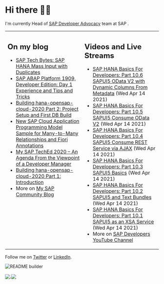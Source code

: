 
# Hi there 👋🏼

I'm currently Head of [SAP Developer Advocacy](https://developers.sap.com/) team at SAP .

<table><tr><td valign="top" width="50%">
 
## On my blog
- [SAP Tech Bytes: SAP HANA Mass Input with Duplicates](https://blogs.sap.com/?p=1300544) 
- [SAP ABAP Platform 1909, Developer Edition: Day 1 Experience and Tips and Tricks](https://blogs.sap.com/?p=1278655) 
- [Building hana-opensap-cloud-2020 Part 2: Project Setup and First DB Build](https://blogs.sap.com/?p=1258763) 
- [New SAP Cloud Application Programming Model Sample for Many-to-Many Relationships and Fiori Annotations](https://blogs.sap.com/?p=1244336) 
- [My SAP TechEd 2020 – An Agenda From the Viewpoint of a Developer Manager](https://blogs.sap.com/2020/11/13/my-sap-teched-2020-an-agenda-from-the-viewpoint-of-a-developer-manager/) 
- [Building hana-opensap-cloud-2020 Part 1: Introduction](https://blogs.sap.com/?p=1219900) 
- More on [My SAP Community Blog](https://people.sap.com/thomas.jung#content:blogposts)
</td>
  
<td valign="top" width="50%">
  
## Videos and Live Streams
- [SAP HANA Basics For Developers: Part 10.6 SAPUI5 OData V2 with Dynamic Columns From Metadata](https://www.youtube.com/watch?v=xnyOgaA0cko) (Wed Apr 14 2021)
- [SAP HANA Basics For Developers: Part 10.5 SAPUI5 Consume OData V2](https://www.youtube.com/watch?v=WaJPa5OdHmM) (Wed Apr 14 2021)
- [SAP HANA Basics For Developers: Part 10.4 SAPUI5 Consume REST Service via AJAX](https://www.youtube.com/watch?v=LLV-Aio-AIc) (Wed Apr 14 2021)
- [SAP HANA Basics For Developers: Part 10.3 SAPUI5 Basics](https://www.youtube.com/watch?v=1FBTZFTzlQM) (Wed Apr 14 2021)
- [SAP HANA Basics For Developers: Part 10.2 SAPUI5 and Text Bundles](https://www.youtube.com/watch?v=KpsDgvU_26k) (Wed Apr 14 2021)
- [SAP HANA Basics For Developers: Part 10.1 SAPUI5 as an XSA Service](https://www.youtube.com/watch?v=WuaPXEb2quI) (Wed Apr 14 2021)
- More on [SAP Developers YouTube Channel](https://www.youtube.com/channel/UCNfmelKDrvRmjYwSi9yvrMg)
</td></tr></table>

Follow me on [Twitter](https://twitter.com/thomas_jung) or [LinkedIn](https://www.linkedin.com/in/thomasjungsap/).

![README builder](https://github.com/jung-thomas/jung-thomas/workflows/README%20builder/badge.svg)

<a href="https://github.com/anuraghazra/github-readme-stats">
  <img align="center" src="https://github-readme-stats.vercel.app/api?username=jung-thomas&count_private=true&show_icons=true&theme=dark" />
</a>
<a href="https://github.com/anuraghazra/github-readme-stats">
  <img align="center" src="https://github-readme-stats.vercel.app/api/top-langs/?username=jung-thomas&show_icons=true&theme=dark" />
</a>

